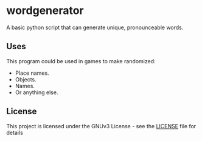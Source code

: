 # wordgenerator
A basic python script that can generate unique, pronounceable words.

## Uses
This program could be used in games to make randomized:
* Place names.
* Objects. 
* Names.
* Or anything else.

## License

This project is licensed under the GNUv3 License - see the [LICENSE](LICENSE) file for details
